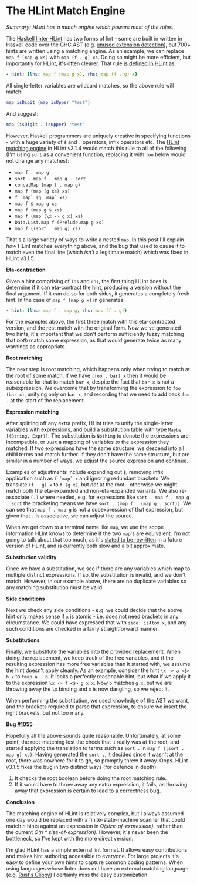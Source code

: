 # The HLint Match Engine

_Summary: HLint has a match engine which powers most of the rules._

The [Haskell linter HLint](https://github.com/ndmitchell/hlint) has two forms of lint - some are built in written in Haskell code over the GHC AST (e.g. [unused extension detection](https://github.com/ndmitchell/hlint/blob/fe9c3ad66968840fcd61a9b967ffd9a89ff2970d/src/Hint/Extensions.hs)), but 700+ hints are written using a matching engine. As an example, we can replace `map f (map g xs)` with `map (f . g) xs`. Doing so might be more efficient, but importantly for HLint, it's often clearer. That rule [is defined in HLint](https://github.com/ndmitchell/hlint/blob/fe9c3ad66968840fcd61a9b967ffd9a89ff2970d/data/hlint.yaml#L129) as:

```yaml
- hint: {lhs: map f (map g x), rhs: map (f . g) x}
```

All single-letter variables are wildcard matches, so the above rule will match:

```haskell
map isDigit (map isUpper "test")
```

And suggest:

```haskell
map (isDigit . isUpper) "test"
```

However, Haskell programmers are uniquely creative in specifying functions - with a huge variety of `$` and `.` operators, infix operators etc. The [HLint matching engine](https://github.com/ndmitchell/hlint/blob/fe9c3ad66968840fcd61a9b967ffd9a89ff2970d/src/GHC/Util/Unify.hs) in HLint v3.1.4 would match this rule to all of the following (I'm using `sort` as a convenient function, replacing it with `foo` below would not change any matches):

* `map f . map g`
* `sort . map f . map g . sort`
* `concatMap (map f . map g)`
* `map f (map (g xs) xs)`
* ``f `map` (g `map` xs)``
* `map f $ map g xs`
* `map f (map g $ xs)`
* `map f (map (\x -> g x) xs)`
* `Data.List.map f (Prelude.map g xs)`
* `map f ((sort . map g) xs)`

That's a large variety of ways to write a nested `map`. In this post I'll explain _how_ HLint matches everything above, and the bug that used to cause it to match even the final line (which _isn't_ a legitimate match) which was fixed in HLint v3.1.5.

**Eta-contraction**

Given a hint comprising of `lhs` and `rhs`, the first thing HLint does is determine if it can eta-contract the hint, producing a version without the final argument. If it can do so for both sides, it generates a completely fresh hint. In the case of `map f (map g x)` in generates:

```yaml
- hint: {lhs: map f . map g, rhs: map (f . g)}
```

For the examples above, the first three match with this eta-contracted version, and the rest match with the original form. Now we've generated two hints, it's important that we don't perform sufficiently fuzzy matching that _both_ match some expression, as that would generate twice as many warnings as appropriate.

**Root matching**

The next step is root matching, which happens only when trying to match at the root of some match. If we have `(foo . bar) x` then it would be reasonable for that to match `bar x`, despite the fact that `bar x` is not a subexpression. We overcome that by transforming the expression to `foo (bar x)`, unifying only on `bar x`, and recording that we need to add back `foo .` at the start of the replacement.

**Expression matching**

After splitting off any extra prefix, HLint tries to unify the single-letter variables with expressions, and build a substitution table with type `Maybe [(String, Expr)]`. The substitution is `Nothing` to denote the expressions are incompatible, or `Just` a mapping of variables to the expression they matched. If two expressions have the same structure, we descend into all child terms and match further. If they don't have the same structure, but are similar in a number of ways, we adjust the source expression and continue.

Examples of adjustments include expanding out `$`, removing infix application such as ``f `map` x`` and ignoring redundant brackets. We translate `(f . g) x` to `f (g x)`, but _not_ at the root - otherwise we might match both the eta-expanded and non-eta-expanded variants. We also re-associate `(.)` where needed, e.g. for expressions like `sort . map f . map g . sort` the bracketing means we have `sort . (map f . (map g . sort))`. We can see that `map f . map g` is not a subexpression of that expression, but given that `.` is associative, we can adjust the source.

When we get down to a terminal name like `map`, we use the scope information HLint knows to determine if the two `map`'s are equivalent. I'm not going to talk about that too much, as it's [slated to be rewritten](https://github.com/ndmitchell/hlint/issues/1001) in a future version of HLint, and is currently both slow and a bit approximate.

**Substitution validity**

Once we have a substitution, we see if there are any variables which map to multiple distinct expressions. If so, the substitution is invalid, and we don't match. However, in our example above, there are no duplicate variables so any matching substitution must be valid.

**Side conditions**

Next we check any side conditions - e.g. we could decide that the above hint only makes sense if `x` is atomic - i.e. does not need brackets in any circumstance. We could have expressed that with `side: isAtom x`, and any such conditions are checked in a fairly straightforward manner.

**Substitutions**

Finally, we substitute the variables into the provided replacement. When doing the replacement, we keep track of the free variables, and if the resulting expression has more free variables than it started with, we assume the hint doesn't apply cleanly. As an example, consider the hint `\x -> a <$> b x` to `fmap a . b`. It looks a perfectly reasonable hint, but what if we apply it to the expression `\x -> f <$> g x x`. Now `b` matches `g x`, but we are throwing away the `\x` binding and `x` is now dangling, so we reject it.

When performing the substitution, we used knowledge of the AST we want, and the brackets required to parse that expression, to ensure we insert the right brackets, but not too many.

**Bug [#1055](https://github.com/ndmitchell/hlint/issues/1055)**

Hopefully all the above sounds quite reasonable. Unfortunately, at some point, the root-matching lost the check that it really was at the root, and started applying the translation to terms such as `sort .` in `map f ((sort . map g) xs)`. Having generated the `sort .`, it decided since it wasn't at the root, there was nowhere for it to go, so promptly threw it away. Oops. HLint v3.1.5 fixes the bug in two distinct ways (for defence in depth):

1. It checks the root boolean before doing the root matching rule.
2. If it would have to throw away any extra expression, it fails, as throwing away that expression is certain to lead to a correctness bug.

**Conclusion**

The matching engine of HLint is relatively complex, but I always assumed one day would be replaced with a finite-state-machine scanner that could match _n_ hints against an expression in _O(size-of-expression)_, rather than the current _O(n * size-of-expression)_. However, it's never been the bottleneck, so I've kept with the more direct version.

I'm glad HLint has a simple external lint format. It allows easy contributions and makes hint authoring accessible to everyone. For large projects it's easy to define your own hints to capture common coding patterns. When using languages whose linter does not have an external matching language (e.g. [Rust's Clippy](https://github.com/rust-lang/rust-clippy)) I certainly miss the easy customization.
